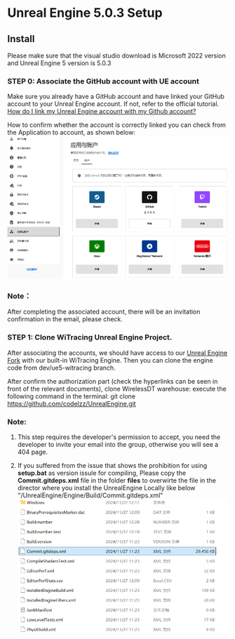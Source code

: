 # Unreal Engine 5.0.3 Setup

## Install
Please make sure that the visual studio download is Microsoft 2022 version and Unreal Engine 5 version is 5.0.3

### STEP 0: Associate the GitHub account with UE account
Make sure you already have a GitHub account and have linked your GitHub account to your Unreal Engine account. If not, refer to the official tutorial.
[How do I link my Unreal Engine account with my Github account?](https://www.epicgames.com/help/en-US/epic-accounts-c5719348850459/connect-accounts-c5719351300507/how-do-i-link-my-unreal-engine-account-with-my-github-account-a5720369784347)

How to confirm whether the account is correctly linked you can check from the Application to account, as shown below:
![Connect the account](./fig/Connecttheaccount.png)

### Note：
After completing the associated account, there will be an invitation confirmation in the email, please check.


### STEP 1: Clone WiTracing Unreal Engine Project.
After associating the accounts, we should have access to our [Unreal Engine Fork](https://github.com/codelzz/UnrealEngine/tree/dev/ue5-witracing) with our built-in WiTracing Engine. Then you can clone the engine code from dev/ue5-witracing branch.

After confirm the authorization part (check the hyperlinks can be seen in front of the relevant documents), clone WirelessDT warehouse: execute the following command in the terminal: 
git clone https://github.com/codelzz/UnrealEngine.git
### Note:
1. This step requires the developer's permission to accept, you need the developer to invite your email into the group, otherwise you will see a 404 page.

2. If you suffered from the issue that shows the prohibition for using **setup.bat** as version issule for compiling,
Please copy the **Commit.gitdeps.xml** file in the folder **files** to overwirte the file in the director where you install the UnrealEngine Locally like below
"/UnrealEngine/Engine/Build/Commit.gitdeps.xml"
![DebugUnrealEngineXML](./fig/BuildDebugXML.png "Debug Unreal Engine XML")
